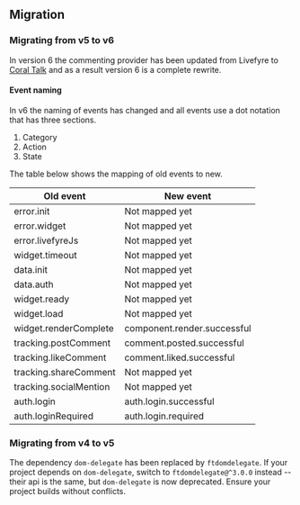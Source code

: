 ## Migration

### Migrating from v5 to v6

In version 6 the commenting provider has been updated from Livefyre to [Coral Talk](https://coralproject.net/talk/) and as a result version 6 is a complete rewrite.


#### Event naming

In v6 the naming of events has changed and all events use a dot notation that has three sections.

1. Category
2. Action
3. State

The table below shows the mapping of old events to new.

| Old event              | New event                   |
| ---------------------- | --------------------------- |
| error.init             | Not mapped yet              |
| error.widget           | Not mapped yet              |
| error.livefyreJs       | Not mapped yet              |
| widget.timeout         | Not mapped yet              |
| data.init              | Not mapped yet              |
| data.auth              | Not mapped yet              |
| widget.ready           | Not mapped yet              |
| widget.load            | Not mapped yet              |
| widget.renderComplete  | component.render.successful |
| tracking.postComment   | comment.posted.successful   |
| tracking.likeComment   | comment.liked.successful    |
| tracking.shareComment  | Not mapped yet              |
| tracking.socialMention | Not mapped yet              |
| auth.login             | auth.login.successful       |
| auth.loginRequired     | auth.login.required         |


### Migrating from v4 to v5

The dependency `dom-delegate` has been replaced by `ftdomdelegate`. If your project depends on `dom-delegate`, switch to `ftdomdelegate@^3.0.0` instead -- their api is the same, but `dom-delegate` is now deprecated. Ensure your project builds without conflicts.
